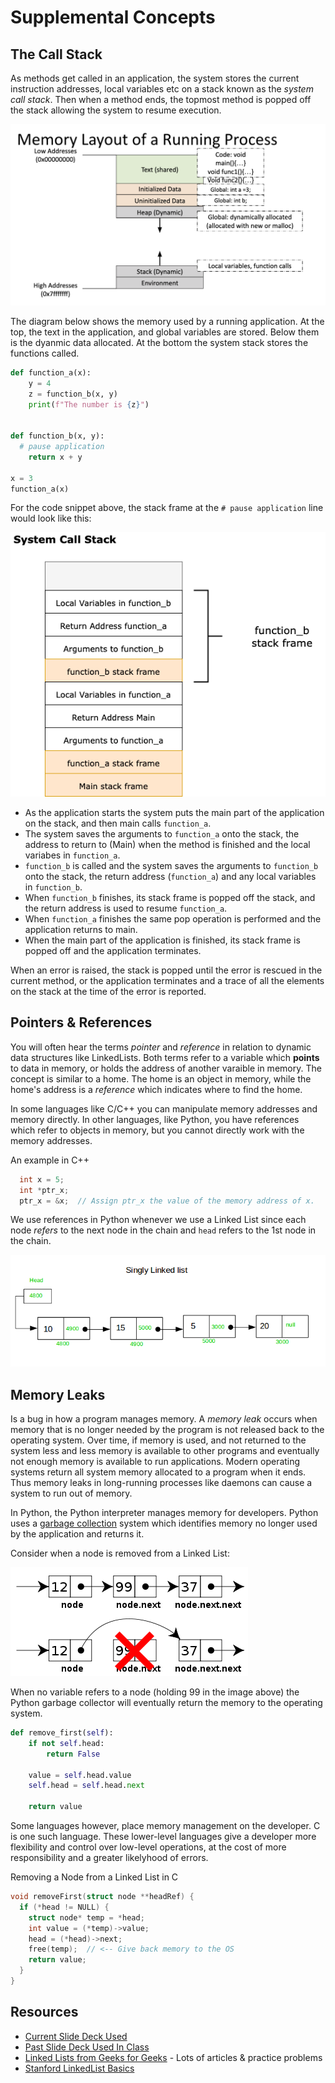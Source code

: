 
# Supplemental Concepts

## The Call Stack

As methods get called in an application, the system stores the current instruction addresses, local variables etc on a stack known as the _system call stack_.  Then when a method ends, the topmost method is popped off the stack allowing the system to resume execution.

![Memory Layout Diagram](images/memory-layout.png)

The diagram below shows the memory used by a running application.  At the top, the text in the application, and global variables are stored.  Below them is the dyanmic data allocated.  At the bottom the system stack stores the functions called.

```python
def function_a(x):
    y = 4
    z = function_b(x, y)
    print(f"The number is {z}")


def function_b(x, y):
  # pause application
    return x + y

x = 3
function_a(x)
```

For the code snippet above, the stack frame at the `# pause application` line would look like this:

![Stack frame example](images/call-stack.png)

<!-- Graphic saved at: https://drive.google.com/file/d/1SsxrrqIIw5oYonpKzwxvXAF3lTcQmB10/view?usp=sharing -->

- As the application starts the system puts the main part of the application on the stack, and then main calls `function_a`.  
- The system saves the arguments to `function_a` onto the stack, the address to return to (Main) when the method is finished and the local variabes in `function_a`.  
- `function_b` is called and the system saves the arguments to `function_b` onto the stack, the return address (`function_a`) and any local variables in `function_b`.  
- When `function_b` finishes, its stack frame is popped off the stack, and the return address is used to resume `function_a`.  
- When `function_a` finishes the same pop operation is performed and the application returns to main.  
- When the main part of the application is finished, its stack frame is popped off and the application terminates.  


When an error is raised, the stack is popped until the error is rescued in the current method, or the application terminates and a trace of all the elements on the stack at the time of the error is reported.


## Pointers & References

You will often hear the terms _pointer_ and _reference_ in relation to dynamic data structures like LinkedLists.  Both terms refer to a variable which **points** to data in memory, or holds the address of another varaible in memory.  The concept is similar to a home.  The home is an object in memory, while the home's address is a _reference_ which indicates where to find the home.

In some languages like C/C++ you can manipulate memory addresses and memory directly.  In other languages, like Python, you have references which refer to objects in memory, but you cannot directly work with the memory addresses.

An example in C++

```c++
  int x = 5;
  int *ptr_x;
  ptr_x = &x;  // Assign ptr_x the value of the memory address of x.
```

We use references in Python whenever we use a Linked List since each node _refers_ to the next node in the chain and `head` refers to the 1st node in the chain.

![Singly Linked List](images/singly-linked-list2.png)

## Memory Leaks

Is a bug in how a program manages memory.  A _memory leak_ occurs when memory that is no longer needed by the program is not released back to the operating system.  Over time, if memory is used, and not returned to the system less and less memory is available to other programs and eventually not enough memory is available to run applications.  Modern operating systems return all system memory allocated to a program when it ends.  Thus memory leaks in long-running processes like daemons can cause a system to run out of memory.

In Python, the Python interpreter manages memory for developers.  Python uses a [garbage collection](https://en.wikipedia.org/wiki/Garbage_collection_(computer_science)) system which identifies memory no longer used by the application and returns it.

Consider when a node is removed from a Linked List:

![Removing a node](images/linked-list-remove-node.png)
<!-- source:  https://stackoverflow.com/questions/41474163/singly-linked-list-remove -->


When no variable refers to a node (holding 99 in the image above) the Python garbage collector will eventually return the memory to the operating system.

```python
def remove_first(self):
    if not self.head:
        return False

    value = self.head.value
    self.head = self.head.next

    return value
```

Some languages however, place memory management on the developer.  C is one such language.  These lower-level languages give a developer more flexibility and control over low-level operations, at the cost of more responsibility and a greater likelyhood of errors.

Removing a Node from a Linked List in C

```c
void removeFirst(struct node **headRef) {
  if (*head != NULL) {
    struct node* temp = *head;
    int value = (*temp)->value;
    head = (*head)->next;
    free(temp);  // <-- Give back memory to the OS
    return value;
  }
}
```

## Resources

- [Current Slide Deck Used](https://docs.google.com/presentation/d/1lJ8WJnA6qRlHAIaRAjim3kiL4nRBWT5qvFGQQIB4EL4/edit?usp=sharing)
- [Past Slide Deck Used In Class](https://drive.google.com/file/d/0B__DV26QHsH4bFczWXBXdGtHYkE/view?usp=sharing)
- [Linked Lists from Geeks for Geeks](https://www.geeksforgeeks.org/data-structures/linked-list/) - Lots of articles & practice problems
- [Stanford LinkedList Basics](http://cslibrary.stanford.edu/103/LinkedListBasics.pdf)
